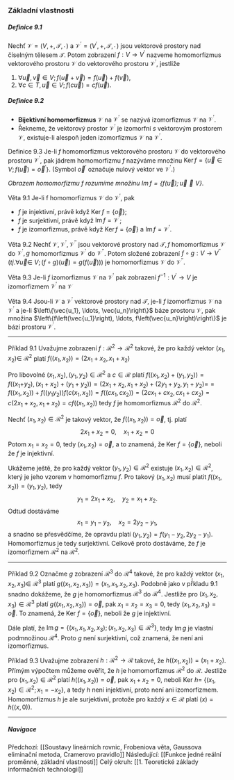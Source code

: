 ### Základní vlastnosti
##### Definice 9.1 
Nechť $\mathcal{V}=(V,+, \mathcal{T},\, \cdot\,)$ a $\mathcal{V}^{\prime}=\left(V^{\prime},+, \mathcal{T}, \, \cdot \,\right)$ jsou vektorové prostory nad číselným tělesem $\mathcal{T}$. Potom zobrazení $f: V \rightarrow V^{\prime}$ nazveme homomorfizmus vektorového prostoru $\mathcal{V}$ do vektorového prostoru $\mathcal{V}^{\prime}$, jestliže
1. $\forall \vec{u}, \vec{v} \in V ; f(\vec{u}+\vec{v})=f(\vec{u})+f(\vec{v})$,
2. $\forall c \in T, \vec{u} \in V ; f(c \vec{u})=c f(\vec{u})$.
##### Definice $9.2$
- **Bijektivní homomorfizmus** $\mathcal{V}$ na $\mathcal{V}^{\prime}$ se nazývá izomorfizmus $\mathcal{V}$ na $\mathcal{V}^{\prime}$.
- Řekneme, že vektorový prostor $\mathcal{V}^{\prime}$ je izomorfní $s$ vektorovým prostorem $\mathcal{V}$, existuje-li alespoň jeden izomorfizmus $\mathcal{V}$ na $\mathcal{V}^{\prime}$.


Definice 9.3 
Je-li $f$ homomorfizmus vektorového prostoru $\mathcal{V}$ do vektorového prostoru $\mathcal{V}^{\prime}$, pak jádrem homomorfizmu $f$ nazýváme množinu $\operatorname{Ker} f=\left\{\vec{u} \in V ; f(\vec{u})=\vec{o}^{\prime}\right\}$. 
(Symbol $\vec{o}^{\prime}$ označuje nulový vektor ve $\mathcal{V}^{\prime}$.)

*Obrazem homomorfizmu $f$ rozumíme množinu $\operatorname{Im} f=\{f(\vec{u}) ; \vec{u} \in V\}$.*

Věta $9.1$ 
Je-li f homomorfizmus $\mathcal{V}$ do $\mathcal{V}^{\prime}$, pak
- $f$ je injektivní, právě když $\operatorname{Ker} f=\{\vec{o}\}$;
- $f$ je surjektivní, právě když $\operatorname{Im} f=\mathcal{V}^{\prime}$;
- $f$ je izomorfizmus, právě když $\operatorname{Ker} f=\{\vec{o}\}$ a $\operatorname{Im} f=\mathcal{V}^{\prime}$.

Vĕta $9.2$ 
Nechť $\mathcal{V}, \mathcal{V}^{\prime}, \mathcal{V}^{\prime \prime}$ jsou vektorové prostory nad $\mathcal{T}, f$ homomorfizmus $\mathcal{V}$ do $\mathcal{V}^{\prime}, g$ homomorfizmus $\mathcal{V}^{\prime}$ do $\mathcal{V}^{\prime \prime}$. Potom složené zobrazení $f \circ g: V \rightarrow V^{\prime \prime}(t j . \forall \vec{u} \in$ $V ;(f \circ g)(\vec{u})=g(f(\vec{u})))$ je homomorfizmus $\mathcal{V}$ do $\mathcal{V}^{\prime \prime}$.

Věta 9.3 
Je-li $f$ izomorfizmus $\mathcal{V}$ na $\mathcal{V}^{\prime}$ pak zobrazení $f^{-1}: V^{\prime} \rightarrow V$ je izomorfizmem $\mathcal{V}^{\prime}$ na $\mathcal{V}$

Věta 9.4 
Jsou-li $\mathcal{V}$ a $\mathcal{V}^{\prime}$ vektorové prostory nad $\mathcal{T}$, je-li $f$ izomorfizmus $\mathcal{V}$ na $\mathcal{V}^{\prime}$ a je-li $\left\{\vec{u_1}, \ldots, \vec{u_n}\right\}$ báze prostoru $\mathcal{V}$, pak množina $\left\{f\left(\vec{u_1}\right), \ldots, f\left(\vec{u_n}\right)\right\}$ je bází prostoru $\mathcal{V}^{\prime}$.

---
Příklad 9.1 
Uvažujme zobrazení $f: \mathcal{R}^2 \rightarrow \mathcal{R}^2$ takové, že pro každý vektor $\left(x_1, x_2\right) \in$ $\mathcal{R}^2$ platí $f\left(\left(x_1, x_2\right)\right)=\left(2 x_1+x_2, x_1+x_2\right)$

Pro libovolné $\left(x_1, x_2\right),\left(y_1, y_2\right) \in \mathcal{R}^2$ a $c \in \mathcal{R}$ platí $f\left(\left(x_1, x_2\right)+\left(y_1, y_2\right)\right)=f\left(\left(x_1+\right.\right.\left.\left.y_2\right),\left(x_1+x_2\right)+\left(y_1+y_2\right)\right)=\left(2 x_1+x_2, x_1+x_2\right)+\left(2 y_1+y_2, y_1+y_2\right)=$$=f\left(\left(x_1, x_2\right)\right)+f\left(\left(y_1 y_2\right)\right) f\left(c\left(x_1, x_2\right)\right)=f\left(\left(c x_1, c x_2\right)\right)=\left(2 c x_1+c x_2, c x_1+c x_2\right)=c\left(2 x_1+x_2, x_1+x_2\right)=c f\left(\left(x_1, x_2\right)\right)$ tedy $f$ je homomorfizmus $\mathcal{R}^2$ do $\mathcal{R}^2$.

Nechť $\left(x_1, x_2\right) \in \mathcal{R}^2$ je takový vektor, že $f\left(\left(x_1, x_2\right)\right)=\vec{o}$, tj. platí
$$
2 x_1+x_2=0, \quad x_1+x_2=0
$$
Potom $x_1=x_2=0$, tedy $\left(x_1, x_2\right)=\vec{o}$, a to znamená, že Ker $f=\{\vec{o}\}$, neboli že $f$ je injektivní.

Ukážeme ještě, že pro každý vektor $\left(y_1, y_2\right) \in \mathcal{R}^2$ existuje $\left(x_1, x_2\right) \in \mathcal{R}^2$, který je jeho vzorem v homomorfizmu $f$. Pro takový $\left(x_1, x_2\right)$ musí platit $f\left(\left(x_1, x_2\right)\right)=\left(y_1, y_2\right)$, tedy
$$
y_1=2 x_1+x_2, \quad y_2=x_1+x_2 .
$$
Odtud dostáváme
$$
x_1=y_1-y_2, \quad x_2=2 y_2-y_1,
$$
a snadno se přesvědčíme, že opravdu platí $\left(y_1, y_2\right)=f\left(y_1-y_2, 2 y_2-y_1\right)$. Homomorfizmus je tedy surjektivní.
Celkově proto dostáváme, že $f$ je izomorfizmem $\mathcal{R}^2$ na $\mathcal{R}^2$.

---

Příklad $9.2$ 
Označme $g$ zobrazení $\mathcal{R}^3$ do $\mathcal{R}^4$ takové, že pro každý vektor $\left(x_1, x_2, x_3\right) \in$ $\mathcal{R}^3$ platí $g\left(\left(x_1, x_2, x_3\right)\right)=\left(x_1, x_1, x_2, x_3\right)$.
Podobně jako v př́́kladu $9.1$ snadno dokážeme, že $g$ je homomorfizmus $\mathcal{R}^3$ do $\mathcal{R}^4$.
Jestliže pro $\left(x_1, x_2, x_3\right) \in \mathcal{R}^3$ platí $g\left(\left(x_1, x_2, x_3\right)\right)=\vec{o}$, pak $x_1=x_2=x_3=0$, tedy $\left(x_1, x_2, x_3\right)=\vec{o}$. To znamená, že Ker $f=\{\vec{o}\}$, neboli že $g$ je injektivní.

Dále platí, že $\operatorname{Im} g=\left\{\left(x_1, x_1, x_2, x_3\right) ;\left(x_1, x_2, x_3\right) \in \mathcal{R}^3\right\}$, tedy $\operatorname{Im} g$ je vlastní podmnožinou $\mathcal{R}^4$. Proto $g$ není surjektivní, což znamená, že není ani izomorfizmus.

Příklad 9.3 
Uvažujme zobrazení $h: \mathcal{R}^2 \rightarrow \mathcal{R}$ takové, že $h\left(\left(x_1, x_2\right)\right)=\left(x_1+x_2\right)$.
Přímým výpočtem můžeme ověřit, že $h$ je homomorfizmus $\mathcal{R}^2$ do $\mathcal{R}$.
Jestliže pro $\left(x_1, x_2\right) \in \mathcal{R}^2$ platí $h\left(\left(x_1, x_2\right)\right)=\vec{o}$, pak $x_1+x_2=0$, neboli Ker $h=$ $\left\{\left(x_1, x_2\right) \in \mathcal{R}^2 ; x_1=-x_2\right\}$, a tedy $h$ není injektivní, proto není ani izomorfizmem.
Homomorfizmus $h$ je ale surjektivní, protože pro každý $x \in \mathcal{R}$ platí $(x)=h((x, 0))$.

---


##### Navigace
Předchozí:  [[Soustavy lineárních rovnic, Frobeniova věta, Gaussova eliminační metoda, Cramerovo pravidlo]]
Následující: [[Funkce jedné reální proměnné, základní vlastnosti]]
Celý okruh: [[1. Teoretické základy informačních technologií]]